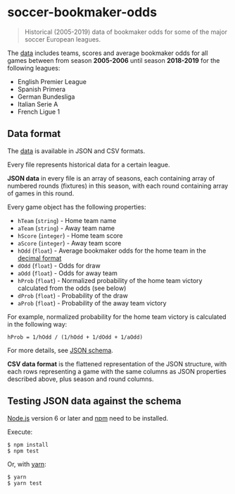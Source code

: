 # soccer-bookmaker-odds

> Historical (2005-2019) data of bookmaker odds for some of the major soccer European leagues.

The [data](https://github.com/iredchuk/soccer-bookmaker-odds/tree/master/data) includes teams, scores and average bookmaker odds for all games between from season **2005-2006** until season **2018-2019** for the following leagues:

- English Premier League
- Spanish Primera
- German Bundesliga
- Italian Serie A
- French Ligue 1

## Data format

The [data](https://github.com/iredchuk/soccer-bookmaker-odds/tree/master/data) is available in JSON and CSV formats.

Every file represents historical data for a certain league.

**JSON data** in every file is an array of seasons, each containing array of numbered rounds (fixtures) in this season, with each round containing array of games in this round.

Every game object has the following properties:

- `hTeam` (`string`) - Home team name
- `aTeam` (`string`) - Away team name
- `hScore` (`integer`) - Home team score
- `aScore` (`integer`) - Away team score
- `hOdd` (`float`) - Average bookmaker odds for the home team in the [decimal format](https://en.wikipedia.org/wiki/Fixed-odds_betting#Decimal_odds)
- `dOdd` (`float`) - Odds for draw
- `aOdd` (`float`) - Odds for away team
- `hProb` (`float`) - Normalized probability of the home team victory calculated from the odds (see below)
- `dProb` (`float`) - Probability of the draw
- `aProb` (`float`) - Probability of the away team victory

For example, normalized probability for the home team victory is calculated in the following way:

`hProb = 1/hOdd / (1/hOdd + 1/dOdd + 1/aOdd)`

For more details, see [JSON schema](https://github.com/iredchuk/soccer-bookmaker-odds/blob/master/schema/league.json).

**CSV data format** is the flattened representation of the JSON structure, with each rows representing a game with the same columns as JSON properties described above, plus season and round columns.

## Testing JSON data against the schema

[Node.js](https://nodejs.org/) version 6 or later and [npm](https://www.npmjs.com/) need to be installed.

Execute:

```console
$ npm install
$ npm test
```

Or, with [yarn](https://yarnpkg.com/):

```console
$ yarn
$ yarn test
```
